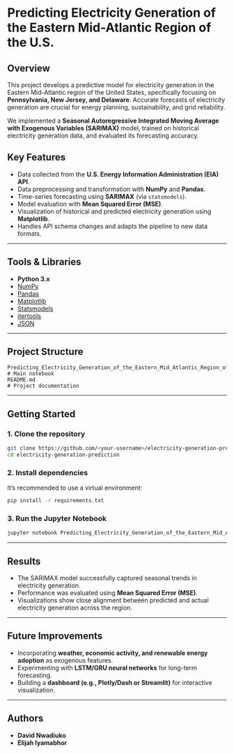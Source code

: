 

# Predicting Electricity Generation of the Eastern Mid-Atlantic Region of the U.S.

## Overview

This project develops a predictive model for electricity generation in the Eastern Mid-Atlantic region of the United States, specifically focusing on **Pennsylvania, New Jersey, and Delaware**. Accurate forecasts of electricity generation are crucial for energy planning, sustainability, and grid reliability.

We implemented a **Seasonal Autoregressive Integrated Moving Average with Exogenous Variables (SARIMAX)** model, trained on historical electricity generation data, and evaluated its forecasting accuracy.



## Key Features

* Data collected from the **U.S. Energy Information Administration (EIA) API**.
* Data preprocessing and transformation with **NumPy** and **Pandas**.
* Time-series forecasting using **SARIMAX** (via `statsmodels`).
* Model evaluation with **Mean Squared Error (MSE)**.
* Visualization of historical and predicted electricity generation using **Matplotlib**.
* Handles API schema changes and adapts the pipeline to new data formats.

---

## Tools & Libraries

* **Python 3.x**
* [NumPy](https://numpy.org/)
* [Pandas](https://pandas.pydata.org/)
* [Matplotlib](https://matplotlib.org/)
* [Statsmodels](https://www.statsmodels.org/)
* [itertools](https://docs.python.org/3/library/itertools.html)
* [JSON](https://docs.python.org/3/library/json.html)

---

## Project Structure

```
Predicting_Electricity_Generation_of_the_Eastern_Mid_Atlantic_Region_of_the_US.ipynb   # Main notebook
README.md                                                                              # Project documentation
```

---

## Getting Started

### 1. Clone the repository

```bash
git clone https://github.com/<your-username>/electricity-generation-prediction.git
cd electricity-generation-prediction
```

### 2. Install dependencies

It’s recommended to use a virtual environment:

```bash
pip install -r requirements.txt
```

### 3. Run the Jupyter Notebook

```bash
jupyter notebook Predicting_Electricity_Generation_of_the_Eastern_Mid_Atlantic_Region_of_the_US.ipynb
```

---

## Results

* The SARIMAX model successfully captured seasonal trends in electricity generation.
* Performance was evaluated using **Mean Squared Error (MSE)**.
* Visualizations show close alignment between predicted and actual electricity generation across the region.

---

## Future Improvements

* Incorporating **weather, economic activity, and renewable energy adoption** as exogenous features.
* Experimenting with **LSTM/GRU neural networks** for long-term forecasting.
* Building a **dashboard (e.g., Plotly/Dash or Streamlit)** for interactive visualization.

---

## Authors

* **David Nwadiuko**
* **Elijah Iyamabhor**
